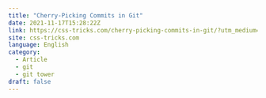```yaml
---
title: "Cherry-Picking Commits in Git"
date: 2021-11-17T15:28:22Z
link: https://css-tricks.com/cherry-picking-commits-in-git/?utm_medium=RSS&utm_source=news.12bit.vn
site: css-tricks.com
language: English
category:
  - Article
  - git
  - git tower
draft: false
---
```

